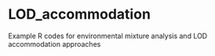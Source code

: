 # LOD_accommodation
Example R codes for environmental mixture analysis and LOD accommodation approaches 
